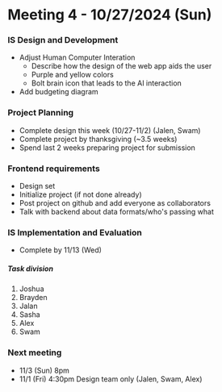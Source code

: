 # Meeting 4 - 10/27/2024 (Sun)

### IS Design and Development

- Adjust Human Computer Interation
  - Describe how the design of the web app aids the user
  - Purple and yellow colors
  - Bolt brain icon that leads to the AI interaction
- Add budgeting diagram

### Project Planning

- Complete design this week (10/27-11/2) (Jalen, Swam)
- Complete project by thanksgiving (~3.5 weeks)
- Spend last 2 weeks preparing project for submission

### Frontend requirements

- Design set
- Initialize project (if not done already)
- Post project on github and add everyone as collaborators
- Talk with backend about data formats/who's passing what

### IS Implementation and Evaluation

- Complete by 11/13 (Wed)

##### Task division

1. Joshua
2. Brayden
3. Jalan
4. Sasha
5. Alex
6. Swam

### Next meeting

- 11/3 (Sun) 8pm
- 11/1 (Fri) 4:30pm Design team only (Jalen, Swam, Alex)
